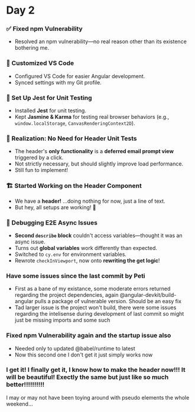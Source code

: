 # Day 2  

### ✅ Fixed npm Vulnerability  
- Resolved an npm vulnerability—no real reason other than its existence bothering me.  

### 🎨 Customized VS Code  
- Configured VS Code for easier Angular development.  
- Synced settings with my Git profile.  

### 🧪 Set Up Jest for Unit Testing  
- Installed **Jest** for unit testing.  
- Kept **Jasmine & Karma** for testing real browser behaviors (e.g., `window.localStorage`, `CanvasRenderingContext2D`).  

### 🤔 Realization: No Need for Header Unit Tests  
- The header's **only functionality** is a **deferred email prompt view** triggered by a click.  
- Not strictly necessary, but should slightly improve load performance.  
- Still fun to implement!  

### 🏗️ Started Working on the Header Component  
- We have a **header!** …doing nothing for now, just a line of text.  
- But hey, all setups are working! 🚀  

### 🐛 Debugging E2E Async Issues  
- **Second `describe` block** couldn't access variables—thought it was an async issue.  
- Turns out **global variables** work differently than expected.  
- Switched to `cy.env` for environment variables.  
- Rewrote `checkInViewport`, now onto **rewriting the get logic**!

### Have some issues since the last commit by Peti
- First as a bane of my existance, some moderate errors returned regarding the project dependencies, again @angular-devkit/build-angular pulls a package of vulnerable version. Should be an easy fix
- Tad larger issue is the project won't build, there were some issues regarding the intelisense during development of last commit so might just be missing imports and some such

### Fixed npm Vulnerability again and the startup issue also
- Needed only to updated @babel/runtime to latest
- Now this second one I don't get it just simply works now


### I get it! I finally get it, I know how to make the header now!!! It will be beautiful! Exectly the same but just like so much better!!!!!!!!!!
I may or may not have been toying around with pseudo elements the whole weekend...